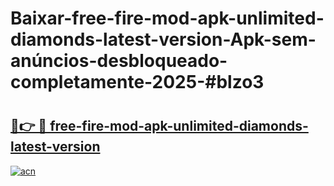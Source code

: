 # Baixar-free-fire-mod-apk-unlimited-diamonds-latest-version-Apk-sem-anúncios-desbloqueado-completamente-2025-#blzo3

# <h2><a href="https://ainizakaria.my?title=free-fire-mod-apk-unlimited-diamonds-latest-version&ref=24M">🔗👉 🔴 free-fire-mod-apk-unlimited-diamonds-latest-version</a></h2>

[![acn](https://github.com/user-attachments/assets/0f9c940e-d8b0-45ae-aac7-cd30a18b3e1c)](https://ainizakaria.my?title=free-fire-mod-apk-unlimited-diamonds-latest-version&ref=24M)

